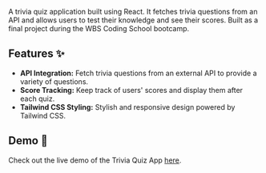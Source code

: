 A trivia quiz application built using React. It fetches trivia questions from an API and allows users to test their knowledge and see their scores.
Built as a final project during the WBS Coding School bootcamp.

## Features ✨
- **API Integration:** Fetch trivia questions from an external API to provide a variety of questions.
- **Score Tracking:** Keep track of users' scores and display them after each quiz.
- **Tailwind CSS Styling:** Stylish and responsive design powered by Tailwind CSS.

## Demo 🚀
Check out the live demo of the Trivia Quiz App [here](https://justsomefun.netlify.app/).

